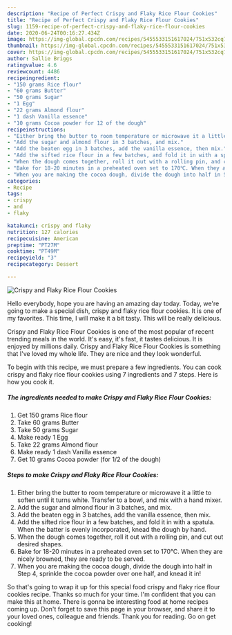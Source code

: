 ```yaml
---
description: "Recipe of Perfect Crispy and Flaky Rice Flour Cookies"
title: "Recipe of Perfect Crispy and Flaky Rice Flour Cookies"
slug: 1159-recipe-of-perfect-crispy-and-flaky-rice-flour-cookies
date: 2020-06-24T00:16:27.434Z
image: https://img-global.cpcdn.com/recipes/5455533151617024/751x532cq70/crispy-and-flaky-rice-flour-cookies-recipe-main-photo.jpg
thumbnail: https://img-global.cpcdn.com/recipes/5455533151617024/751x532cq70/crispy-and-flaky-rice-flour-cookies-recipe-main-photo.jpg
cover: https://img-global.cpcdn.com/recipes/5455533151617024/751x532cq70/crispy-and-flaky-rice-flour-cookies-recipe-main-photo.jpg
author: Sallie Briggs
ratingvalue: 4.6
reviewcount: 4486
recipeingredient:
- "150 grams Rice flour"
- "60 grams Butter"
- "50 grams Sugar"
- "1 Egg"
- "22 grams Almond flour"
- "1 dash Vanilla essence"
- "10 grams Cocoa powder for 12 of the dough"
recipeinstructions:
- "Either bring the butter to room temperature or microwave it a little to soften until it turns white. Transfer to a bowl, and mix with a hand mixer."
- "Add the sugar and almond flour in 3 batches, and mix."
- "Add the beaten egg in 3 batches, add the vanilla essence, then mix."
- "Add the sifted rice flour in a few batches, and fold it in with a spatula. When the batter is evenly incorporated, knead the dough by hand."
- "When the dough comes together, roll it out with a rolling pin, and cut out desired shapes."
- "Bake for 18-20 minutes in a preheated oven set to 170℃. When they are nicely browned, they are ready to be served."
- "When you are making the cocoa dough, divide the dough into half in Step 4, sprinkle the cocoa powder over one half, and knead it in!"
categories:
- Recipe
tags:
- crispy
- and
- flaky

katakunci: crispy and flaky 
nutrition: 127 calories
recipecuisine: American
preptime: "PT27M"
cooktime: "PT49M"
recipeyield: "3"
recipecategory: Dessert

---
```



![Crispy and Flaky Rice Flour Cookies](https://img-global.cpcdn.com/recipes/5455533151617024/751x532cq70/crispy-and-flaky-rice-flour-cookies-recipe-main-photo.jpg)

Hello everybody, hope you are having an amazing day today. Today, we're going to make a special dish, crispy and flaky rice flour cookies. It is one of my favorites. This time, I will make it a bit tasty. This will be really delicious.



Crispy and Flaky Rice Flour Cookies is one of the most popular of recent trending meals in the world. It's easy, it's fast, it tastes delicious. It is enjoyed by millions daily. Crispy and Flaky Rice Flour Cookies is something that I've loved my whole life. They are nice and they look wonderful.


To begin with this recipe, we must prepare a few ingredients. You can cook crispy and flaky rice flour cookies using 7 ingredients and 7 steps. Here is how you cook it.

<!--inarticleads1-->

##### The ingredients needed to make Crispy and Flaky Rice Flour Cookies:

1. Get 150 grams Rice flour
1. Take 60 grams Butter
1. Take 50 grams Sugar
1. Make ready 1 Egg
1. Take 22 grams Almond flour
1. Make ready 1 dash Vanilla essence
1. Get 10 grams Cocoa powder (for 1/2 of the dough)




<!--inarticleads2-->

##### Steps to make Crispy and Flaky Rice Flour Cookies:

1. Either bring the butter to room temperature or microwave it a little to soften until it turns white. Transfer to a bowl, and mix with a hand mixer.
1. Add the sugar and almond flour in 3 batches, and mix.
1. Add the beaten egg in 3 batches, add the vanilla essence, then mix.
1. Add the sifted rice flour in a few batches, and fold it in with a spatula. When the batter is evenly incorporated, knead the dough by hand.
1. When the dough comes together, roll it out with a rolling pin, and cut out desired shapes.
1. Bake for 18-20 minutes in a preheated oven set to 170℃. When they are nicely browned, they are ready to be served.
1. When you are making the cocoa dough, divide the dough into half in Step 4, sprinkle the cocoa powder over one half, and knead it in!




So that's going to wrap it up for this special food crispy and flaky rice flour cookies recipe. Thanks so much for your time. I'm confident that you can make this at home. There is gonna be interesting food at home recipes coming up. Don't forget to save this page in your browser, and share it to your loved ones, colleague and friends. Thank you for reading. Go on get cooking!
